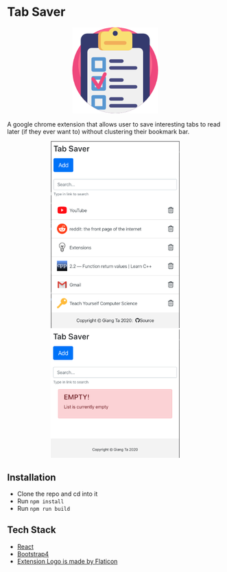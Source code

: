 # Tab Saver

<p align="center">
<img src="./logo-readme.png" width="200px" height="auto"/>
</p>

A google chrome extension that allows user to save interesting tabs to read later (if they ever want to) without clustering their bookmark bar.

<p align="center">
<img src="./images/populate-view.png" width="300px" height="auto"/><img src="./images/empty-view.png" width="300px" height="auto"/>
</p>

## Installation

* Clone the repo and cd into it
* Run ```npm install```
* Run ```npm run build```

## Tech Stack

* [React](https://reactjs.org/)
* [Bootstrap4](https://getbootstrap.com/)
* [Extension Logo is made by Flaticon](https://www.flaticon.com/)
